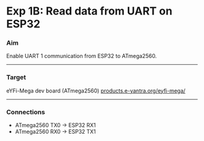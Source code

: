 # Exp 1B: Read data from UART on ESP32

### Aim

Enable UART 1 communication from ESP32 to ATmega2560.

---

### Target

eYFi-Mega dev board (ATmega2560) [products.e-yantra.org/eyfi-mega/](products.e-yantra.org/eyfi-mega/)

---

### Connections

- ATmega2560 TX0	->	ESP32 RX1
- ATmega2560 RX0	->	ESP32 TX1
